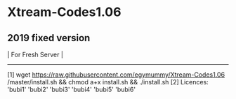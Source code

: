 # Xtream-Codes1.06
2019 fixed version
------------------
| For Fresh Server |

------------------
[1] wget https://raw.githubusercontent.com/egymummy/Xtream-Codes1.06
/master/install.sh && chmod a+x install.sh && ./install.sh
[2] Licences: 'bubi1' 'bubi2' 'bubi3' 'bubi4' 'bubi5' 'bubi6'
